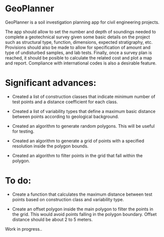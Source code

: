 # GeoPlanner

GeoPlanner is a soil investigation planning app for civil engineering projects.

The app should allow to set the number and depth of soundings needed to complete a geotechnical survey given some basic details on the project such as structural type, function, dimensions, expected stratigraphy, etc. Provisions should also be made to allow for specification of amount and type of undisturbed samples, and lab tests. Finally, once a survey plan is reached, it should be posible to calculate the related cost and plot a map and report. Compliance with international codes is also a desirable feature.

# Significant advances:

- Created a list of construction classes that indicate minimum number of test points and a distance coefficient for each class.

- Created a list of variability types that define a maximum basic distance between points according to geological background.

- Created an algorithm to generate random polygons. This will be useful for testing.

- Created an algorithm to generate a grid of points with a specified resolution inside the polygon bounds.

- Created an algorithm to filter points in the grid that fall within the polygon.

# To do:

- Create a function that calculates the maximum distance between test points based on construction class and variability type.

- Create an offset polygon inside the main polygon to filter the points in the grid. This would avoid points falling in the polygon boundary. Offset distance should be about 2 to 5 meters.


Work in progress..